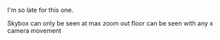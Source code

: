 I'm so late for this one.

Skybox can only be seen at max zoom out
floor can be seen with any x camera movement